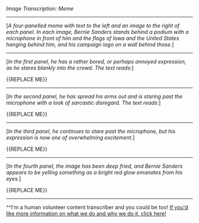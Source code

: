 *Image Transcription: Meme*

---

[*A four-panelled meme with text to the left and an image to the right of each panel. In each image, Bernie Sanders stands behind a podium with a microphone in front of him and the flags of Iowa and the United States hanging behind him, and his campaign logo on a wall behind those.*]

---

[*In the first panel, he has a rather bored, or perhaps annoyed expression, as he stares blankly into the crowd. The text reads:*]

{{REPLACE ME}}

---

[*In the second panel, he has spread his arms out and is staring past the microphone with a look of sarcastic disregard. The text reads:*]

{{REPLACE ME}}

---

[*In the third panel, he continues to stare past the microphone, but his expression is now one of overwhelming excitement.*]

{{REPLACE ME}}

---

[*In the fourth panel, the image has been deep fried, and Bernie Sanders appears to be yelling something as a bright red glow emanates from his eyes.*]

{{REPLACE ME}}

---

^^I'm&#32;a&#32;human&#32;volunteer&#32;content&#32;transcriber&#32;and&#32;you&#32;could&#32;be&#32;too!&#32;[If&#32;you'd&#32;like&#32;more&#32;information&#32;on&#32;what&#32;we&#32;do&#32;and&#32;why&#32;we&#32;do&#32;it,&#32;click&#32;here!](https://www.reddit.com/r/TranscribersOfReddit/wiki/index)
